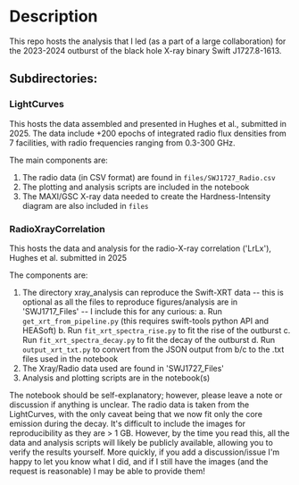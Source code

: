 # Description

This repo hosts the analysis that I led (as a part of a large collaboration) for the 2023-2024 outburst of the black hole X-ray binary Swift J1727.8-1613.

## Subdirectories:

### LightCurves

This hosts the data assembled and presented in Hughes et al., submitted in 2025. The data include +200 epochs of integrated radio flux densities from 7 facilities, with radio frequencies ranging from 0.3-300 GHz. 

The main components are: 

1. The radio data (in CSV format) are found in `files/SWJ1727_Radio.csv`
2. The plotting and analysis scripts are included in the notebook
3. The MAXI/GSC X-ray data needed to create the Hardness-Intensity diagram are also included in `files`


### RadioXrayCorrelation

This hosts the data and analysis for the radio-X-ray correlation ('LrLx'), Hughes et al. submitted in 2025

The components are:

1. The directory xray_analysis can reproduce the Swift-XRT data -- this is optional as all the files to reproduce figures/analysis are in 'SWJ1717_Files' -- I include this for any curious:
   a. Run `get_xrt_from_pipeline.py` (this requires swift-tools python API and HEASoft)
   b. Run `fit_xrt_spectra_rise.py` to fit the rise of the outburst
   c. Run `fit_xrt_spectra_decay.py` to fit the decay of the outburst
   d. Run `output_xrt_txt.py` to convert from the JSON output from b/c to the .txt files used in the notebook
2. The Xray/Radio data used are found in 'SWJ1727_Files'
3. Analysis and plotting scripts are in the notebook(s)

The notebook should be self-explanatory; however, please leave a note or discussion if anything is unclear. The radio data is taken from the LightCurves, with the only caveat being that we now fit only the core emission during the decay. It's difficult to include the images for reproducibility as they are > 1 GB. However, by the time you read this, all the data and analysis scripts will likely be publicly available, allowing you to verify the results yourself. More quickly, if you add a discussion/issue I'm happy to let you know what I did, and if I still have the images (and the request is reasonable) I may be able to provide them! 
